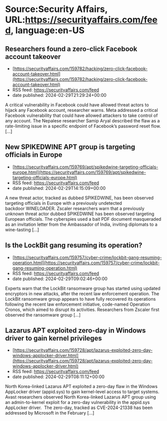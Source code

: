 # Source:Security Affairs, URL:https://securityaffairs.com/feed, language:en-US

## Researchers found a zero-click Facebook account takeover
 - [https://securityaffairs.com/159782/hacking/zero-click-facebook-account-takeover.html](https://securityaffairs.com/159782/hacking/zero-click-facebook-account-takeover.html)
 - RSS feed: https://securityaffairs.com/feed
 - date published: 2024-02-29T21:29:24+00:00

A critical vulnerability in Facebook could have allowed threat actors to hijack any Facebook account, researcher warns. Meta addressed a critical Facebook vulnerability that could have allowed attackers to take control of any account. The Nepalese researcher Samip Aryal described the flaw as a rate-limiting issue in a specific endpoint of Facebook’s password reset flow. [&#8230;]

## New SPIKEDWINE APT group is targeting officials in Europe
 - [https://securityaffairs.com/159769/apt/spikedwine-targeting-officials-europe.html](https://securityaffairs.com/159769/apt/spikedwine-targeting-officials-europe.html)
 - RSS feed: https://securityaffairs.com/feed
 - date published: 2024-02-29T14:15:09+00:00

A new threat actor, tracked as dubbed SPIKEDWINE, has been observed targeting officials in Europe with a previously undetected backdoor WINELOADER. Zscaler researchers warn that a previously unknown threat actor dubbed SPIKEDWINE has been observed targeting European officials. The cyberspies used a bait PDF document masqueraded as an invitation letter from the Ambassador of India, inviting diplomats to a wine-tasting [&#8230;]

## Is the LockBit gang resuming its operation?
 - [https://securityaffairs.com/159757/cyber-crime/lockbit-gang-resuming-operation.html](https://securityaffairs.com/159757/cyber-crime/lockbit-gang-resuming-operation.html)
 - RSS feed: https://securityaffairs.com/feed
 - date published: 2024-02-29T09:02:46+00:00

Experts warn that the LockBit ransomware group has started using updated encryptors in new attacks, after the recent law enforcement operation. The LockBit ransomware group appears to have fully recovered its operations following the recent law enforcement initiative, code-named Operation Cronos, which aimed to disrupt its activities. Researchers from Zscaler first observed the ransomware group [&#8230;]

## Lazarus APT exploited zero-day in Windows driver to gain kernel privileges
 - [https://securityaffairs.com/159728/apt/lazarus-exploited-zero-day-windows-applocker-driver.html](https://securityaffairs.com/159728/apt/lazarus-exploited-zero-day-windows-applocker-driver.html)
 - RSS feed: https://securityaffairs.com/feed
 - date published: 2024-02-29T08:11:12+00:00

North Korea-linked Lazarus APT exploited a zero-day flaw in the Windows AppLocker driver (appid.sys) to gain kernel-level access to target systems. Avast researchers observed North Korea-linked Lazarus APT group using an admin-to-kernel exploit for a zero-day vulnerability in the appid.sys AppLocker driver.  The zero-day, tracked as CVE-2024-21338 has been addressed by Microsoft in the February [&#8230;]

